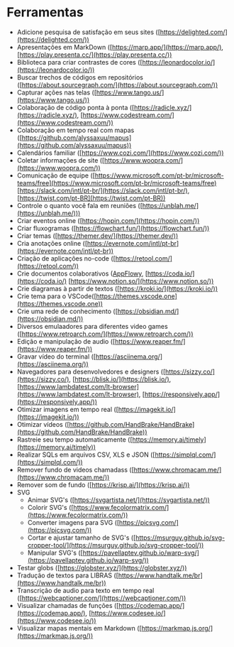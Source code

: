 # Ferramentas

- Adicione pesquisa de satisfação em seus sites ([https://delighted.com/](https://delighted.com/))
- Apresentações em MarkDown ([https://marp.app/](https://marp.app/), [https://play.presenta.cc/](https://play.presenta.cc/))
- Biblioteca para criar contrastes de cores ([https://leonardocolor.io/](https://leonardocolor.io/))
- Buscar trechos de códigos em repositórios ([https://about.sourcegraph.com/](https://about.sourcegraph.com/))
- Capturar ações nas telas ([https://www.tango.us/](https://www.tango.us/))
- Colaboração de código ponta à ponta ([https://radicle.xyz/](https://radicle.xyz/), [https://www.codestream.com/](https://www.codestream.com/))
- Colaboração em tempo real com mapas ([https://github.com/alyssaxuu/mapus](https://github.com/alyssaxuu/mapus))
- Calendários familiar ([https://www.cozi.com/](https://www.cozi.com/))
- Coletar informações de site ([https://www.woopra.com/](https://www.woopra.com/))
- Comunicação de equipe ([https://www.microsoft.com/pt-br/microsoft-teams/free](https://www.microsoft.com/pt-br/microsoft-teams/free) [https://slack.com/intl/pt-br/](https://slack.com/intl/pt-br/), [https://twist.com/pt-BR](https://twist.com/pt-BR))
- Controle o quanto você fala em reuniões ([https://unblah.me/](https://unblah.me/)))
- Criar eventos online ([https://hopin.com/](https://hopin.com/))
- Criar fluxogramas ([https://flowchart.fun/](https://flowchart.fun/))
- Criar temas ([https://themer.dev/](https://themer.dev/))
- Cria anotações online ([https://evernote.com/intl/pt-br](https://evernote.com/intl/pt-br))
- Criação de aplicações no-code ([https://retool.com/](https://retool.com/))
- Crie documentos colaborativos ([AppFlowy](https://www.appflowy.io/), [https://coda.io/](https://coda.io/) [https://www.notion.so/](https://www.notion.so/))
- Crie diagramas à partir de textos ([https://kroki.io/](https://kroki.io/))
- Crie tema para o VSCode([https://themes.vscode.one](https://themes.vscode.one))
- Crie uma rede de conhecimento ([https://obsidian.md/](https://obsidian.md/))
- Diversos emulaadores para diferentes video games ([https://www.retroarch.com/](https://www.retroarch.com/))
- Edição e manipulação de audio ([https://www.reaper.fm/](https://www.reaper.fm/))
- Gravar vídeo do terminal ([https://asciinema.org/](https://asciinema.org/))
- Navegadores para desenvolvedores e designers ([https://sizzy.co/](https://sizzy.co/), [https://blisk.io/](https://blisk.io/), [https://www.lambdatest.com/lt-browser](https://www.lambdatest.com/lt-browser), [https://responsively.app/](https://responsively.app/))
- Otimizar imagens em tempo real ([https://imagekit.io/](https://imagekit.io/))
- Otimizar vídeos ([https://github.com/HandBrake/HandBrake](https://github.com/HandBrake/HandBrake))
- Rastreie seu tempo automaticamente ([https://memory.ai/timely](https://memory.ai/timely))
- Realizar SQLs em arquivos CSV, XLS e JSON ([https://simplql.com/](https://simplql.com/))
- Remover fundo de videos chamadass ([https://www.chromacam.me/](https://www.chromacam.me/))
- Remover som de fundo ([https://krisp.ai/](https://krisp.ai/))
- SVG
  - Animar SVG's ([https://svgartista.net/](https://svgartista.net/))
  - Colorir SVG's ([https://www.fecolormatrix.com/](https://www.fecolormatrix.com/))
  - Converter imagens para SVG ([https://picsvg.com/](https://picsvg.com/))
  - Cortar e ajustar tamanho de SVG's ([https://msurguy.github.io/svg-cropper-tool/](https://msurguy.github.io/svg-cropper-tool/))
  - Manipular SVG's ([https://pavellaptev.github.io/warp-svg/](https://pavellaptev.github.io/warp-svg/))
- Testar globs ([https://globster.xyz/](https://globster.xyz/))
- Tradução de textos para LIBRAS ([https://www.handtalk.me/br](https://www.handtalk.me/br))
- Transcrição de audio para texto em tempo real ([https://webcaptioner.com/](https://webcaptioner.com/))
- Visualizar chamadas de funções ([https://codemap.app/](https://codemap.app/), [https://www.codesee.io/](https://www.codesee.io/))
- Visualizar mapas mentais em Markdown ([https://markmap.js.org/](https://markmap.js.org/))
